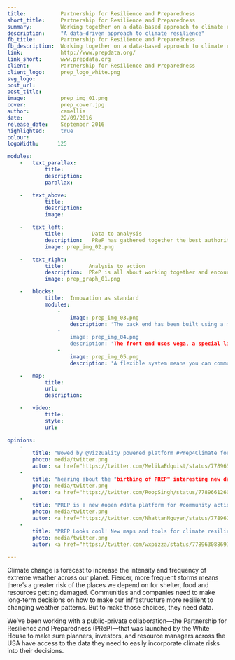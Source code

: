 ```yaml
---
title:           Partnership for Resilience and Preparedness
short_title:     Partnership for Resilience and Preparedness
summary:         Working together on a data-based approach to climate resilience
description:     "A data-driven approach to climate resilience"
fb_title:        Partnership for Resilience and Preparedness
fb_description:  Working together on a data-based approach to climate resilience
link:            http://www.prepdata.org/
link_short:      www.prepdata.org
client:          Partnership for Resilience and Preparedness
client_logo:     prep_logo_white.png
svg_logo:
post_url:
post_title:
image:           prep_img_01.png
cover:           prep_cover.jpg
author:          camellia
date:            22/09/2016
release_date:    September 2016
highlighted:     true
colour: 
logoWidth:      125

modules:
    -   text_parallax:
            title:
            description:
            parallax:

    -   text_above:
            title:
            description:
            image:

    -   text_left:
            title:         Data to analysis
            description:   PReP has gathered together the best authoritative data on climate resilience from sources like NASA and NOAA. But just because the information is there doesn’t mean people will use it. To make sure they do, we’ve used standard technology in innovative ways to make it as easy as possible for people to use the data and gain new insights. The beauty of the PReP platform is its ability to query many different data sources with just one API. It doesn’t matter if the data is in CARTO, csv, arcgis, wvms, or json format because we’ve used single query line and feature service - both standard languages - to query the data and give people the information they are looking for.
            image: prep_img_02.png

    -   text_right: 
            title:        Analysis to action
            description:  PReP is all about working together and encouraging more communities and companies to use a data-focused approach to climate resilience planning. We’ve made it simple to use widgets and layers to display data in charts or maps—in whatever way you choose—making it even easier to share your findings with other people. Imagine you’re a city planner who needs to explain how a specific course of action will make your city more resilient to climate change: carefully chosen maps and charts will let you show the impact of each decision far quicker than any verbal explanation could. 
            image: prep_graph_01.png

    -   blocks:
            title:  Innovation as standard
            modules:
                -
                    image: prep_img_03.png
                    description: 'The back end has been built using a microservices architecture: small, autonomous services that work together. The PReP API used the API Gateway pattern.''
                -
                    image: prep_img_04.png
                    description: 'The front end uses vega, a special library for building graphics, to allow you to create standardised charts.'
                -
                    image: prep_img_05.png
                    description: 'A flexible system means you can communicate your data using a choice of charts and maps.'

    -   map:
            title:
            url:
            description:

    -   video:
            title:
            style:
            url:

opinions:
    -
        title: "Wowed by @Vizzuality powered platform #Prep4Climate for local climate-informed decisions w/ @WorldResources @awscloud Enormous potential! <a href='https://pbs.twimg.com/media/Cs9w_pVWIAE-Be8.jpg'>https://pbs.twimg.com/media/Cs9w_pVWIAE-Be8.jpg</a>"
        photo: media/twitter.png
        autor: <a href="https://twitter.com/MelikaEdquist/status/778965507236040704">Melika Edquist</a>
    -
        title: "hearing about the "birthing of PREP" interesting new data platform @Vizzuality #prep4climate @WRIClimate <a href="https://pbs.twimg.com/media/Cs9xipSXYAAz3ua.jpg">https://pbs.twimg.com/media/Cs9xipSXYAAz3ua.jpg</a>"
        photo: media/twitter.png
        autor: <a href="https://twitter.com/RoopSingh/status/778966126009184257">Roop Sing</a>
    -
        title: "PREP is a new #open #data platform for #community action to manage #climate risks @Vizzuality #resilience <a href='http://www.prepdata.org'>http://www.prepdata.org</a>"
        photo: media/twitter.png
        autor: <a href="https://twitter.com/NhattanNguyen/status/778962900794900480">Nhattan Nguyen</a>
    -
        title: "PREP Looks cool! New maps and tools for climate resilienceThanks for the demo @Vizzuality @d4vidGC ! #ActOnClimate #CWNYC <a href="https://pbs.twimg.com/media/Cs9uypbXEAA84WB.jpg">https://pbs.twimg.com/media/Cs9uypbXEAA84WB.jpg</a>"
        photo: media/twitter.png
        autor: <a href="https://twitter.com/wxpizza/status/778963088691302400">Andrew Kruczkiewicz</a>

---
```

Climate change is forecast to increase the intensity and frequency of extreme weather across our planet. Fiercer, more frequent storms means there’s a greater risk of the places we depend on for shelter, food and resources getting damaged. Communities and companies need to make long-term decisions on how to make our infrastructure more resilient to changing weather patterns. But to make those choices, they need data.

We’ve been working with a public-private collaboration—the Partnership for Resilience and Preparedness (PReP)—that was launched by the White House to make sure planners, investors, and resource managers across the USA have access to the data they need to easily incorporate climate risks into their decisions. 
